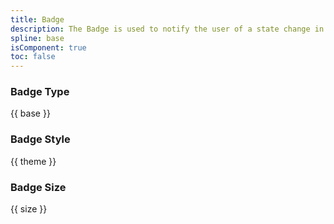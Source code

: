 ```yaml
---
title: Badge
description: The Badge is used to notify the user of a state change in the area or the number of pending tasks.
spline: base
isComponent: true
toc: false
---
```


### Badge Type

{{ base }}

### Badge Style

{{ theme }}

### Badge Size

{{ size }}